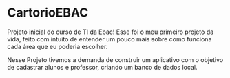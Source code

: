 # CartorioEBAC
Projeto inicial do curso de TI da Ebac!
  Esse foi o meu primeiro projeto da vida, feito com intuito de entender um pouco mais sobre como funciona cada área que eu poderia escolher.
  
  Nesse Projeto tivemos a demanda de construir um aplicativo com o objetivo de cadastrar alunos e professor, criando um banco de dados local.
